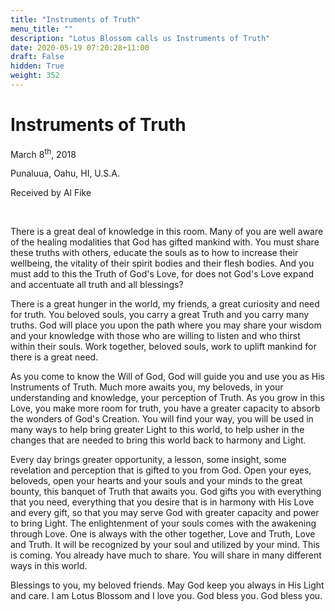 ```yaml
---
title: "Instruments of Truth"
menu_title: ""
description: "Lotus Blossom calls us Instruments of Truth"
date: 2020-05-19 07:20:28+11:00
draft: False
hidden: True
weight: 352
---
```

# Instruments of Truth

March 8<sup>th</sup>, 2018

Punaluua, Oahu, HI, U.S.A.

Received by Al Fike

 

There is a great deal of knowledge in this room. Many of you are well aware of the healing modalities that God has gifted mankind with. You must share these truths with others, educate the souls as to how to increase their wellbeing, the vitality of their spirit bodies and their flesh bodies. And you must add to this the Truth of God's Love, for does not God's Love expand and accentuate all truth and all blessings?

There is a great hunger in the world, my friends, a great curiosity and need for truth. You beloved souls, you carry a great Truth and you carry many truths. God will place you upon the path where you may share your wisdom and your knowledge with those who are willing to listen and who thirst within their souls. Work together, beloved souls, work to uplift mankind for there is a great need.

As you come to know the Will of God, God will guide you and use you as His Instruments of Truth. Much more awaits you, my beloveds, in your understanding and knowledge, your perception of Truth. As you grow in this Love, you make more room for truth, you have a greater capacity to absorb the wonders of God's Creation. You will find your way, you will be used in many ways to help bring greater Light to this world, to help usher in the changes that are needed to bring this world back to harmony and Light.

Every day brings greater opportunity, a lesson, some insight, some revelation and perception that is gifted to you from God. Open your eyes, beloveds, open your hearts and your souls and your minds to the great bounty, this banquet of Truth that awaits you. God gifts you with everything that you need, everything that you desire that is in harmony with His Love and every gift, so that you may serve God with greater capacity and power to bring Light.
The enlightenment of your souls comes with the awakening through Love. One is always with the other together, Love and Truth, Love and Truth. It will be recognized by your soul and utilized by your mind. This is coming. You already have much to share. You will share in many different ways in this world.

Blessings to you, my beloved friends. May God keep you always in His Light and care. I am Lotus Blossom and I love you. God bless you. God bless you.
